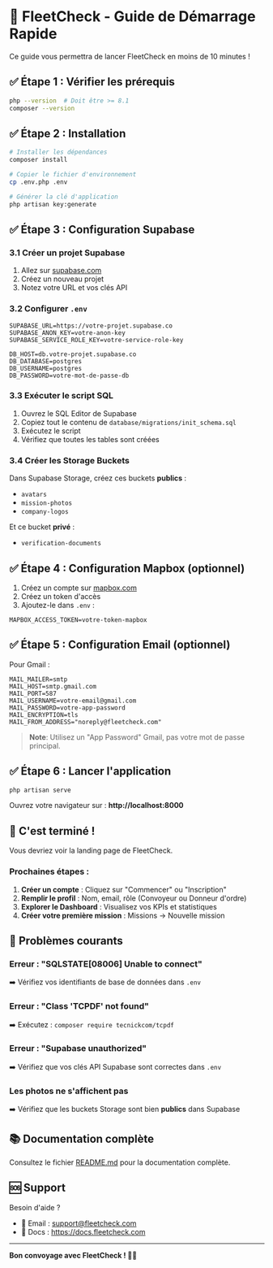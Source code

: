 # 🚀 FleetCheck - Guide de Démarrage Rapide

Ce guide vous permettra de lancer FleetCheck en moins de 10 minutes !

## ✅ Étape 1 : Vérifier les prérequis

```bash
php --version  # Doit être >= 8.1
composer --version
```

## ✅ Étape 2 : Installation

```bash
# Installer les dépendances
composer install

# Copier le fichier d'environnement
cp .env.php .env

# Générer la clé d'application
php artisan key:generate
```

## ✅ Étape 3 : Configuration Supabase

### 3.1 Créer un projet Supabase

1. Allez sur [supabase.com](https://supabase.com)
2. Créez un nouveau projet
3. Notez votre URL et vos clés API

### 3.2 Configurer `.env`

```env
SUPABASE_URL=https://votre-projet.supabase.co
SUPABASE_ANON_KEY=votre-anon-key
SUPABASE_SERVICE_ROLE_KEY=votre-service-role-key

DB_HOST=db.votre-projet.supabase.co
DB_DATABASE=postgres
DB_USERNAME=postgres
DB_PASSWORD=votre-mot-de-passe-db
```

### 3.3 Exécuter le script SQL

1. Ouvrez le SQL Editor de Supabase
2. Copiez tout le contenu de `database/migrations/init_schema.sql`
3. Exécutez le script
4. Vérifiez que toutes les tables sont créées

### 3.4 Créer les Storage Buckets

Dans Supabase Storage, créez ces buckets **publics** :
- `avatars`
- `mission-photos`
- `company-logos`

Et ce bucket **privé** :
- `verification-documents`

## ✅ Étape 4 : Configuration Mapbox (optionnel)

1. Créez un compte sur [mapbox.com](https://mapbox.com)
2. Créez un token d'accès
3. Ajoutez-le dans `.env` :

```env
MAPBOX_ACCESS_TOKEN=votre-token-mapbox
```

## ✅ Étape 5 : Configuration Email (optionnel)

Pour Gmail :

```env
MAIL_MAILER=smtp
MAIL_HOST=smtp.gmail.com
MAIL_PORT=587
MAIL_USERNAME=votre-email@gmail.com
MAIL_PASSWORD=votre-app-password
MAIL_ENCRYPTION=tls
MAIL_FROM_ADDRESS="noreply@fleetcheck.com"
```

> **Note**: Utilisez un "App Password" Gmail, pas votre mot de passe principal.

## ✅ Étape 6 : Lancer l'application

```bash
php artisan serve
```

Ouvrez votre navigateur sur : **http://localhost:8000**

## 🎉 C'est terminé !

Vous devriez voir la landing page de FleetCheck.

### Prochaines étapes :

1. **Créer un compte** : Cliquez sur "Commencer" ou "Inscription"
2. **Remplir le profil** : Nom, email, rôle (Convoyeur ou Donneur d'ordre)
3. **Explorer le Dashboard** : Visualisez vos KPIs et statistiques
4. **Créer votre première mission** : Missions → Nouvelle mission

## 🐛 Problèmes courants

### Erreur : "SQLSTATE[08006] Unable to connect"

➡️ Vérifiez vos identifiants de base de données dans `.env`

### Erreur : "Class 'TCPDF' not found"

➡️ Exécutez : `composer require tecnickcom/tcpdf`

### Erreur : "Supabase unauthorized"

➡️ Vérifiez que vos clés API Supabase sont correctes dans `.env`

### Les photos ne s'affichent pas

➡️ Vérifiez que les buckets Storage sont bien **publics** dans Supabase

## 📚 Documentation complète

Consultez le fichier [README.md](README.md) pour la documentation complète.

## 🆘 Support

Besoin d'aide ?
- 📧 Email : support@fleetcheck.com
- 📖 Docs : https://docs.fleetcheck.com

---

**Bon convoyage avec FleetCheck ! 🚗💨**
